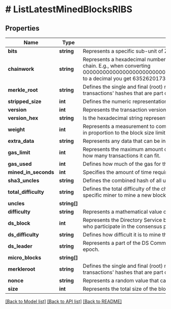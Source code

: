 # # ListLatestMinedBlocksRIBS

## Properties

Name | Type | Description | Notes
------------ | ------------- | ------------- | -------------
**bits** | **string** | Represents a specific sub-unit of Zcash. Bits have two-decimal precision |
**chainwork** | **string** | Represents a hexadecimal number of all the hashes necessary to produce the current chain. E.g., when converting 0000000000000000000000000000000000000000000086859f7a841475b236fd to a decimal you get 635262017308958427068157 hashes, or 635262 exahashes. |
**merkle_root** | **string** | Defines the single and final (root) node of a Merkle tree. It is the combined hash of all transactions&#39; hashes that are part of a blockchain block. |
**stripped_size** | **int** | Defines the numeric representation of the block size excluding the witness data. |
**version** | **int** | Represents the transaction version number. |
**version_hex** | **string** | Is the hexadecimal string representation of the block&#39;s version. |
**weight** | **int** | Represents a measurement to compare the size of different transactions to each other in proportion to the block size limit. |
**extra_data** | **string** | Represents any data that can be included by the miner in the block. |
**gas_limit** | **int** | Represents the maximum amount of gas allowed in the block in order to determine how many transactions it can fit. |
**gas_used** | **int** | Defines how much of the gas for the block has been used. |
**mined_in_seconds** | **int** | Specifies the amount of time required for the block to be mined in second |
**sha3_uncles** | **string** | Defines the combined hash of all uncles for a given parent. |
**total_difficulty** | **string** | Defines the total difficulty of the chain until this block, i.e. how difficult it is for a specific miner to mine a new block |
**uncles** | **string[]** |  |
**difficulty** | **string** | Represents a mathematical value of how hard it is to find a valid hash for this block. |
**ds_block** | **int** | Represents the Directory Service block which contains metadata about the miners who participate in the consensus protocol. |
**ds_difficulty** | **string** | Defines how difficult it is to mine the dsBlocks. |
**ds_leader** | **string** | Represents a part of the DS Committee which leads the consensus protocol for the epoch. |
**micro_blocks** | **string[]** |  |
**merkleroot** | **string** | Defines the single and final (root) node of a Merkle tree. It is the combined hash of all transactions&#39; hashes that are part of a blockchain block. |
**nonce** | **string** | Represents a random value that can be adjusted to satisfy the proof of work |
**size** | **int** | Represents the total size of the block in Bytes. |

[[Back to Model list]](../../README.md#models) [[Back to API list]](../../README.md#endpoints) [[Back to README]](../../README.md)
